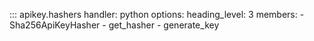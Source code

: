 ::: apikey.hashers
    handler: python
    options:
        heading_level: 3
        members:
            - Sha256ApiKeyHasher
            - get_hasher
            - generate_key